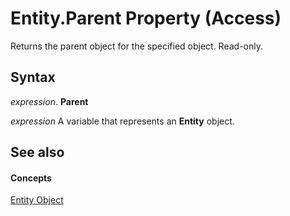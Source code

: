 
# Entity.Parent Property (Access)

Returns the parent object for the specified object. Read-only.


## Syntax

 _expression_. **Parent**

 _expression_ A variable that represents an **Entity** object.


## See also


#### Concepts


[Entity Object](fbce3ef6-bca4-92c6-c191-fd89ad33e888.md)
